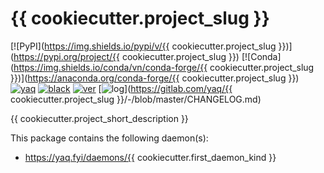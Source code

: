 # {{ cookiecutter.project_slug }}

[![PyPI](https://img.shields.io/pypi/v/{{ cookiecutter.project_slug }})](https://pypi.org/project/{{ cookiecutter.project_slug }})
[![Conda](https://img.shields.io/conda/vn/conda-forge/{{ cookiecutter.project_slug }})](https://anaconda.org/conda-forge/{{ cookiecutter.project_slug }})
[![yaq](https://img.shields.io/badge/framework-yaq-orange)](https://yaq.fyi/)
[![black](https://img.shields.io/badge/code--style-black-black)](https://black.readthedocs.io/)
[![ver](https://img.shields.io/badge/calver-YYYY.0M.MICRO-blue)](https://calver.org/)
[![log](https://img.shields.io/badge/change-log-informational)](https://gitlab.com/yaq/{{ cookiecutter.project_slug }}/-/blob/master/CHANGELOG.md)

{{ cookiecutter.project_short_description }}

This package contains the following daemon(s):

- https://yaq.fyi/daemons/{{ cookiecutter.first_daemon_kind }}